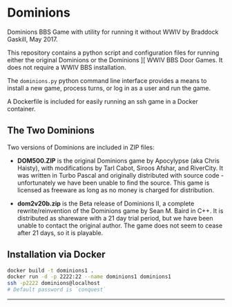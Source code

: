 # Dominions

Dominions BBS Game with utility for running it without WWIV by Braddock
Gaskill, May 2017.

This repository contains a python script and configuration files for running 
either the original Dominions or the Dominions ][ WWIV BBS Door Games.  It
does not require a WWIV BBS installation.  

The `dominions.py` python command line interface provides a means to install a
new game, process turns, or log in as a user and run the game.  

A Dockerfile is included for easily running an ssh game in a Docker container.

## The Two Dominions

Two versions of Dominions are included in ZIP files:

- **DOM500.ZIP** is the original Dominions game by Apocylypse (aka Chris Haisty), with
  modifications by Tarl Cabot, Siroos Afshar, and RiverCity.  It was written in
Turbo Pascal and originally distributed with source code - unfortunately we
have been unable to find the source.  This game is licensed as freeware as long
as no money is charged for distribution.

- **dom2v20b.zip** is the Beta release of Dominions II, a complete
  rewrite/reinvention of the Dominions game by Sean M. Baird in C++.  It is
distributed as shareware with a 21 day trial period, but we have been unable to
contact the original author.  The game does not seem to cease after 21 days, so
it is playable.

## Installation via Docker

```bash
docker build -t dominions1 .
docker run -d -p 2222:22 --name dominions1 dominions1
ssh -p2222 dominions@localhost
# Default password is `conquest`
```


---
